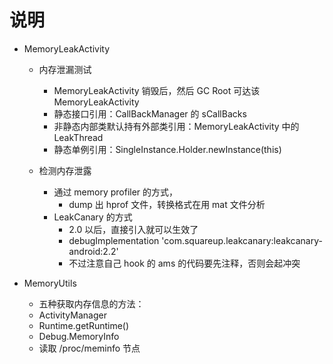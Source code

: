 # 说明

- MemoryLeakActivity
    - 内存泄漏测试
      - MemoryLeakActivity 销毁后，然后 GC Root 可达该 MemoryLeakActivity
      - 静态接口引用：CallBackManager 的 sCallBacks
      - 非静态内部类默认持有外部类引用：MemoryLeakActivity 中的 LeakThread
      - 静态单例引用：SingleInstance.Holder.newInstance(this)
            
    - 检测内存泄露
      - 通过 memory profiler 的方式，
        - dump 出 hprof 文件，转换格式在用 mat 文件分析
      - LeakCanary 的方式
        - 2.0 以后，直接引入就可以生效了
        - debugImplementation 'com.squareup.leakcanary:leakcanary-android:2.2'
        - 不过注意自己 hook 的 ams 的代码要先注释，否则会起冲突
        
- MemoryUtils
    - 五种获取内存信息的方法：
    - ActivityManager 
    - Runtime.getRuntime()
    - Debug.MemoryInfo
    - 读取 /proc/meminfo 节点